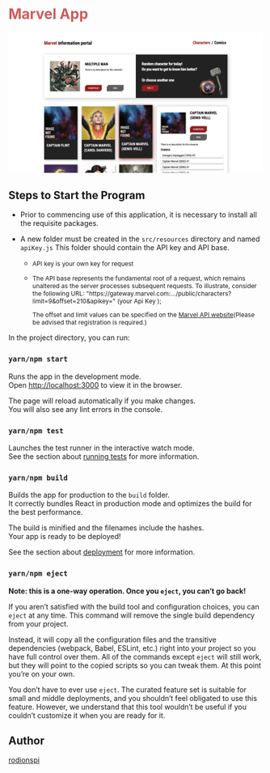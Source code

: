 <!DOCTYPE html>
<html lang="en">
<head>
    <meta charset="UTF-8">
    <meta name="viewport" content="width=device-width, initial-scale=1.0">
</head>
<body>

<div class="container">
    <h1 style="font-weight: bold; color: #CD5C5C">Marvel App</h1>
    <img src="./public/WebsiteFoto.png" alt="Website Image">
    <h2>Steps to Start the Program</h2>
    <ul>
        <li><p>Prior to commencing use of this application, it is necessary to install all the requisite packages.</p></li>
        <li><p style="margin-bottom: 0px">A new folder must be created in the <code>src/resources</code> directory and named <code>apiKey.js</code> This folder should contain the API key and API base.</p></li>
        <ul>
            <li style="list-style-type: circle; "><p style="font-size: 12px">API key is your own key for request</p></li>
            <li style="list-style-type: circle; "><p style="font-size: 12px">The API base represents the fundamental root of a request, which remains unaltered as the server processes subsequent requests. To illustrate, consider the following URL: "https://gateway.marvel.com:.../public/characters?limit=9&offset=210&apikey=" (your Api Key );</p>
            <p style="font-size: 12px">The offset and limit values can be specified on the <a href="https://developer.marvel.com/docs">Marvel API website</a>(Please be advised that registration is required.)</p></li>
        </ul>
    </ul>
  <p>In the project directory, you can run:</p>
  <h3><code>yarn/npm start</code></h3>
  <p>Runs the app in the development mode.<br>
      Open <a href="http://localhost:3000" target="_blank">http://localhost:3000</a> to view it in the browser.</p>
  <p>The page will reload automatically if you make changes.<br>
      You will also see any lint errors in the console.</p>

  <h3><code>yarn/npm test</code></h3>
  <p>Launches the test runner in the interactive watch mode.<br>
      See the section about <a href="https://facebook.github.io/create-react-app/docs/running-tests" target="_blank">running tests</a> for more information.</p>

  <h3><code>yarn/npm build</code></h3>
  <p>Builds the app for production to the <code>build</code> folder.<br>
      It correctly bundles React in production mode and optimizes the build for the best performance.</p>
  <p>The build is minified and the filenames include the hashes.<br>
      Your app is ready to be deployed!</p>
  <p>See the section about <a href="https://facebook.github.io/create-react-app/docs/deployment" target="_blank">deployment</a> for more information.</p>

  <h3><code>yarn/npm eject</code></h3>
  <p><strong>Note: this is a one-way operation. Once you <code>eject</code>, you can’t go back!</strong></p>
  <p>If you aren’t satisfied with the build tool and configuration choices, you can <code>eject</code> at any time. This command will remove the single build dependency from your project.</p>
  <p>Instead, it will copy all the configuration files and the transitive dependencies (webpack, Babel, ESLint, etc.) right into your project so you have full control over them. All of the commands except <code>eject</code> will still work, but they will point to the copied scripts so you can tweak them. At this point you’re on your own.</p>
  <p>You don’t have to ever use <code>eject</code>. The curated feature set is suitable for small and middle deployments, and you shouldn’t feel obligated to use this feature. However, we understand that this tool wouldn’t be useful if you couldn’t customize it when you are ready for it.</p>

  <h2>Author</h2>
  <a href="https://github.com/rodionspi">rodionspi</a>
</div>

</body>
</html>
